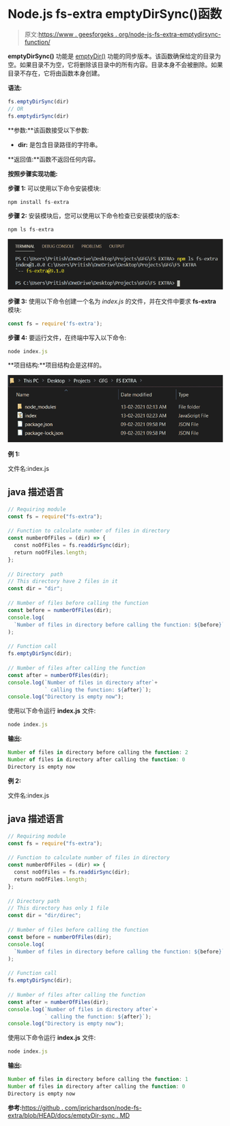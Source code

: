 # Node.js fs-extra emptyDirSync()函数

> 原文:[https://www . geesforgeks . org/node-js-fs-extra-emptydirsync-function/](https://www.geeksforgeeks.org/node-js-fs-extra-emptydirsync-function/)

**emptyDirSync()** 功能是 [emptyDir()](https://www.geeksforgeeks.org/nodejs-fs-extra-emptydir-function/) 功能的同步版本。该函数确保给定的目录为空。如果目录不为空，它将删除该目录中的所有内容。目录本身不会被删除。如果目录不存在，它将由函数本身创建。

**语法:**

```js
fs.emptyDirSync(dir)
// OR
fs.emptydirSync(dir)
```

**参数:**该函数接受以下参数:

*   **dir:** 是包含目录路径的字符串。

**返回值:**函数不返回任何内容。

**按照步骤实现功能:**

**步骤 1:** 可以使用以下命令安装模块:

```js
npm install fs-extra
```

**步骤 2:** 安装模块后，您可以使用以下命令检查已安装模块的版本:

```js
npm ls fs-extra
```

![](img/7f250622aa2125b46b0e33ba7e88633d.png)

**步骤 3:** 使用以下命令创建一个名为 *index.js* 的文件，并在文件中要求 **fs-extra** 模块:

```js
const fs = require('fs-extra');
```

**步骤 4:** 要运行文件，在终端中写入以下命令:

```js
node index.js
```

**项目结构:**项目结构会是这样的。

![](img/5a04b4a9423b0180bdb62b253dc661e9.png)

**例 1:**

文件名:index.js

## java 描述语言

```js
// Requiring module
const fs = require("fs-extra");

// Function to calculate number of files in directory
const numberOfFiles = (dir) => {
  const noOfFiles = fs.readdirSync(dir);
  return noOfFiles.length;
};

// Directory  path
// This directory have 2 files in it
const dir = "dir";

// Number of files before calling the function
const before = numberOfFiles(dir);
console.log(
  `Number of files in directory before calling the function: ${before}`
);

// Function call
fs.emptyDirSync(dir);

// Number of files after calling the function
const after = numberOfFiles(dir);
console.log(`Number of files in directory after`+
            ` calling the function: ${after}`);
console.log("Directory is empty now");
```

使用以下命令运行 **index.js** 文件:

```js
node index.js
```

**输出:**

```js
Number of files in directory before calling the function: 2
Number of files in directory after calling the function: 0
Directory is empty now
```

**例 2:**

文件名:index.js

## java 描述语言

```js
// Requiring module
const fs = require("fs-extra");

// Function to calculate number of files in directory
const numberOfFiles = (dir) => {
  const noOfFiles = fs.readdirSync(dir);
  return noOfFiles.length;
};

// Directory path
// This directory has only 1 file
const dir = "dir/direc";

// Number of files before calling the function
const before = numberOfFiles(dir);
console.log(
  `Number of files in directory before calling the function: ${before}`
);

// Function call
fs.emptyDirSync(dir);

// Number of files after calling the function
const after = numberOfFiles(dir);
console.log(`Number of files in directory after`+
            ` calling the function: ${after}`);
console.log("Directory is empty now");
```

使用以下命令运行 **index.js** 文件:

```js
node index.js
```

**输出:**

```js
Number of files in directory before calling the function: 1
Number of files in directory after calling the function: 0
Directory is empty now
```

**参考:**[https://github . com/jprichardson/node-fs-extra/blob/HEAD/docs/emptyDir-sync . MD](https://github.com/jprichardson/node-fs-extra/blob/HEAD/docs/emptyDir-sync.md)
